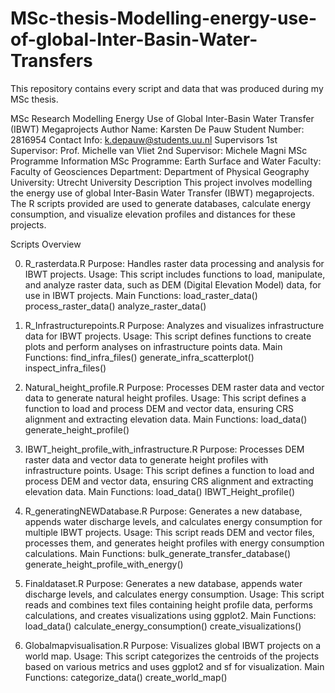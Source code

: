 # MSc-thesis-Modelling-energy-use-of-global-Inter-Basin-Water-Transfers
This repository contains every script and data that was produced during my MSc thesis.

MSc Research Modelling Energy Use of Global Inter-Basin Water Transfer (IBWT) Megaprojects
Author
Name: Karsten De Pauw
Student Number: 2816954
Contact Info: k.depauw@students.uu.nl
Supervisors
1st Supervisor: Prof. Michelle van Vliet
2nd Supervisor: Michele Magni MSc
Programme Information
MSc Programme: Earth Surface and Water
Faculty: Faculty of Geosciences
Department: Department of Physical Geography
University: Utrecht University
Description
This project involves modelling the energy use of global Inter-Basin Water Transfer (IBWT) megaprojects. The R scripts provided are used to generate databases, calculate energy consumption, and visualize elevation profiles and distances for these projects.

Scripts Overview

0. R_rasterdata.R
Purpose: Handles raster data processing and analysis for IBWT projects.
Usage: This script includes functions to load, manipulate, and analyze raster data, such as DEM (Digital Elevation Model) data, for use in IBWT projects.
Main Functions:
load_raster_data()
process_raster_data()
analyze_raster_data()

1. R_Infrastructurepoints.R
Purpose: Analyzes and visualizes infrastructure data for IBWT projects.
Usage: This script defines functions to create plots and perform analyses on infrastructure points data.
Main Functions:
find_infra_files()
generate_infra_scatterplot()
inspect_infra_files()

2. Natural_height_profile.R
Purpose: Processes DEM raster data and vector data to generate natural height profiles.
Usage: This script defines a function to load and process DEM and vector data, ensuring CRS alignment and extracting elevation data.
Main Functions:
load_data()
generate_height_profile()

3. IBWT_height_profile_with_infrastructure.R
Purpose: Processes DEM raster data and vector data to generate height profiles with infrastructure points.
Usage: This script defines a function to load and process DEM and vector data, ensuring CRS alignment and extracting elevation data.
Main Functions:
load_data()
IBWT_Height_profile()

4. R_generatingNEWDatabase.R
Purpose: Generates a new database, appends water discharge levels, and calculates energy consumption for multiple IBWT projects.
Usage: This script reads DEM and vector files, processes them, and generates height profiles with energy consumption calculations.
Main Functions:
bulk_generate_transfer_database()
generate_height_profile_with_energy()

5. Finaldataset.R
Purpose: Generates a new database, appends water discharge levels, and calculates energy consumption.
Usage: This script reads and combines text files containing height profile data, performs calculations, and creates visualizations using ggplot2.
Main Functions:
load_data()
calculate_energy_consumption()
create_visualizations()

6. Globalmapvisualisation.R
Purpose: Visualizes global IBWT projects on a world map.
Usage: This script categorizes the centroids of the projects based on various metrics and uses ggplot2 and sf for visualization.
Main Functions:
categorize_data()
create_world_map()

